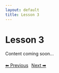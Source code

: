 ```yaml
---
layout: default
title: Lesson 3
---
```


# Lesson 3

Content coming soon...

<div style="margin-top: 20px;">
<a href="/docs/Advanced/Lessons/lesson_2.md" style="margin-right: 10px;">⬅ Previous</a><a href="/docs/Advanced/Lessons/lesson_4.md">Next ➡</a>
</div>
